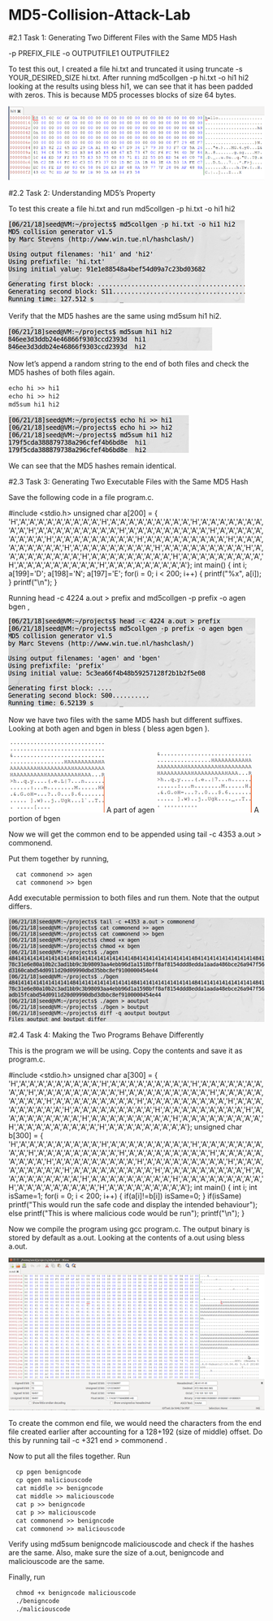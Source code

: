 # MD5-Collision-Attack-Lab

#2.1 Task 1: Generating Two Different Files with the Same MD5 Hash

  -p PREFIX_FILE -o OUTPUTFILE1 OUTPUTFILE2
  
To test this out, I created a file hi.txt and truncated it using truncate   -s YOUR_DESIRED_SIZE hi.txt. After running md5collgen -p hi.txt -o hi1 hi2 looking at the results using bless hi1, we can see that it has been padded with zeros. This is because MD5 processes blocks of size 64 bytes.

![alt text](https://github.com/shoaibqureshi6/MD5-Collision-Attack-Lab/blob/main/1.png)

#2.2 Task 2: Understanding MD5’s Property

To test this create a file hi.txt and run md5collgen -p hi.txt -o hi1 hi2

![alt text](https://github.com/shoaibqureshi6/MD5-Collision-Attack-Lab/blob/main/2.png)

Verify that the MD5 hashes are the same using md5sum hi1 hi2.

![alt text](https://github.com/shoaibqureshi6/MD5-Collision-Attack-Lab/blob/main/3.png)

Now let’s append a random string to the end of both files and check the MD5 hashes of both files again.

    echo hi >> hi1
    echo hi >> hi2
    md5sum hi1 hi2

![alt text](https://github.com/shoaibqureshi6/MD5-Collision-Attack-Lab/blob/main/4.png)

We can see that the MD5 hashes remain identical.

#2.3 Task 3: Generating Two Executable Files with the Same MD5 Hash

Save the following code in a file program.c.


#include <stdio.h>
unsigned char a[200] = { 'H','A','A','A','A','A','A','A','A','A','H','A','A','A','A','A','A','A','A','A','H','A','A','A','A','A','A','A','A','A','H','A','A','A','A','A','A','A','A','A','H','A','A','A','A','A','A','A','A','A','H','A','A','A','A','A','A','A','A','A','H','A','A','A','A','A','A','A','A','A','H','A','A','A','A','A','A','A','A','A','H','A','A','A','A','A','A','A','A','A','H','A','A','A','A','A','A','A','A','A','H','A','A','A','A','A','A','A','A','A','H','A','A','A','A','A','A','A','A','A','H','A','A','A','A','A','A','A','A','A','H','A','A','A','A','A','A','A','A','A','H','A','A','A','A','A','A','A','A','A','H','A','A','A','A','A','A','A','A','A'};
int main()
{
        int i;
        a[199]='D';
        a[198]='N';
        a[197]='E';
        for(i = 0; i < 200; i++)
        {
                printf("%x", a[i]);
        }
        printf("\n");
}



Running head -c 4224 a.out > prefix and md5collgen -p prefix -o agen bgen ,

![alt text](https://github.com/shoaibqureshi6/MD5-Collision-Attack-Lab/blob/main/5.png)

Now we have two files with the same MD5 hash but different suffixes. Looking at both agen and bgen in bless ( bless agen bgen ).

![alt text](https://github.com/shoaibqureshi6/MD5-Collision-Attack-Lab/blob/main/6.png)
A part of agen
![alt text](https://github.com/shoaibqureshi6/MD5-Collision-Attack-Lab/blob/main/7.png)
A portion of bgen

Now we will get the common end to be appended using tail -c 4353 a.out > commonend.

Put them together by running,

      cat commonend >> agen
      cat commonend >> bgen


Add executable permission to both files and run them. Note that the output differs.

![alt text](https://github.com/shoaibqureshi6/MD5-Collision-Attack-Lab/blob/main/8.png)


#2.4 Task 4: Making the Two Programs Behave Differently

This is the program we will be using. Copy the contents and save it as program.c.


#include <stdio.h>
unsigned char a[300] = { 'H','A','A','A','A','A','A','A','A','A','H','A','A','A','A','A','A','A','A','A','H','A','A','A','A','A','A','A','A','A','H','A','A','A','A','A','A','A','A','A','H','A','A','A','A','A','A','A','A','A','H','A','A','A','A','A','A','A','A','A','H','A','A','A','A','A','A','A','A','A','H','A','A','A','A','A','A','A','A','A','H','A','A','A','A','A','A','A','A','A','H','A','A','A','A','A','A','A','A','A','H','A','A','A','A','A','A','A','A','A','H','A','A','A','A','A','A','A','A','A','H','A','A','A','A','A','A','A','A','A','H','A','A','A','A','A','A','A','A','A','H','A','A','A','A','A','A','A','A','A','H','A','A','A','A','A','A','A','A','A'};
unsigned char b[300] = { 'H','A','A','A','A','A','A','A','A','A','H','A','A','A','A','A','A','A','A','A','H','A','A','A','A','A','A','A','A','A','H','A','A','A','A','A','A','A','A','A','H','A','A','A','A','A','A','A','A','A','H','A','A','A','A','A','A','A','A','A','H','A','A','A','A','A','A','A','A','A','H','A','A','A','A','A','A','A','A','A','H','A','A','A','A','A','A','A','A','A','H','A','A','A','A','A','A','A','A','A','H','A','A','A','A','A','A','A','A','A','H','A','A','A','A','A','A','A','A','A','H','A','A','A','A','A','A','A','A','A','H','A','A','A','A','A','A','A','A','A','H','A','A','A','A','A','A','A','A','A','H','A','A','A','A','A','A','A','A','A'};
int main()
{
        int i;
        int isSame=1;
        for(i = 0; i < 200; i++)
        {
                if(a[i]!=b[i])
                        isSame=0;
        }
        if(isSame)
                printf("This would run the safe code and display the intended behaviour");
        else
                printf("This is where malicious code would be run");
        printf("\n");
}



Now we compile the program using gcc program.c. The output binary is stored by default as a.out. Looking at the contents of a.out using bless a.out.

![alt text](https://github.com/shoaibqureshi6/MD5-Collision-Attack-Lab/blob/main/9.png)

To create the common end file, we would need the characters from the end file created earlier after accounting for a 128+192 (size of middle) offset. Do this by running tail -c +321 end > commonend .

Now to put all the files together. Run

      cp pgen benigncode
      cp qgen maliciouscode
      cat middle >> benigncode
      cat middle >> maliciouscode
      cat p >> benigncode
      cat p >> maliciouscode
      cat commonend >> benigncode
      cat commonend >> maliciouscode

Verify using md5sum benigncode maliciouscode and check if the hashes are the same. Also, make sure the size of a.out, benigncode and maliciouscode are the same.

Finally, run

      chmod +x benigncode maliciouscode
      ./benigncode
      ./maliciouscode
